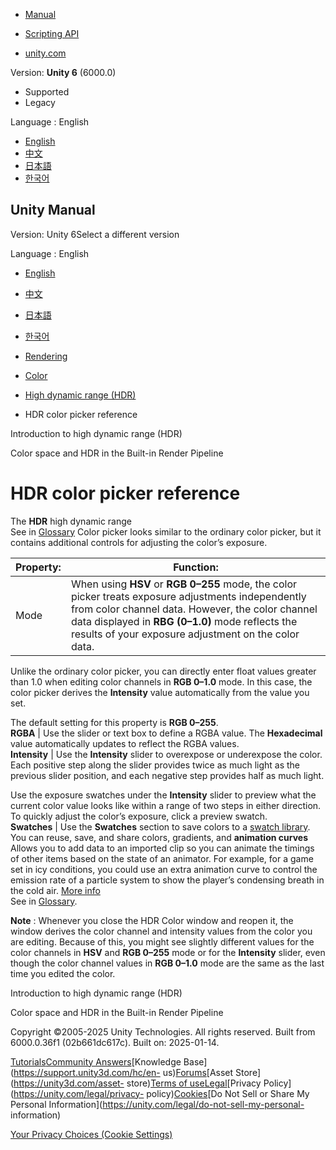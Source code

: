 [](https://docs.unity3d.com)

  * [Manual](../Manual/index.html)
  * [Scripting API](../ScriptReference/index.html)

  * [unity.com](https://unity.com/)

Version: **Unity 6** (6000.0)

  * Supported
  * Legacy

Language : English

  * [English](/Manual/hdr-color-picker-reference.html)
  * [中文](/cn/current/Manual/hdr-color-picker-reference.html)
  * [日本語](/ja/current/Manual/hdr-color-picker-reference.html)
  * [한국어](/kr/current/Manual/hdr-color-picker-reference.html)

[](https://docs.unity3d.com)

## Unity Manual

Version: Unity 6Select a different version

Language : English

  * [English](/Manual/hdr-color-picker-reference.html)
  * [中文](/cn/current/Manual/hdr-color-picker-reference.html)
  * [日本語](/ja/current/Manual/hdr-color-picker-reference.html)
  * [한국어](/kr/current/Manual/hdr-color-picker-reference.html)

  * [Rendering](rendering-and-post-processing.html)
  * [Color](graphics-color.html)
  * [High dynamic range (HDR)](hdr-landing.html)
  * HDR color picker reference

[](introduction-hdr.html)

Introduction to high dynamic range (HDR)

[](hdr-birp-landing.html)

Color space and HDR in the Built-in Render Pipeline

# HDR color picker reference

The **HDR** high dynamic range  
See in [Glossary](Glossary.html#HDR) Color picker looks similar to the
ordinary color picker, but it contains additional controls for adjusting the
color’s exposure.

**Property:** | **Function:**  
---|---  
Mode | When using **HSV** or **RGB 0–255** mode, the color picker treats exposure adjustments independently from color channel data. However, the color channel data displayed in **RBG (0–1.0)** mode reflects the results of your exposure adjustment on the color data.  
  
Unlike the ordinary color picker, you can directly enter float values greater
than 1.0 when editing color channels in **RGB 0–1.0** mode. In this case, the
color picker derives the **Intensity** value automatically from the value you
set.  
  
The default setting for this property is **RGB 0–255**.  
**RGBA** | Use the slider or text box to define a RGBA value. The **Hexadecimal** value automatically updates to reflect the RGBA values.  
**Intensity** | Use the **Intensity** slider to overexpose or underexpose the color. Each positive step along the slider provides twice as much light as the previous slider position, and each negative step provides half as much light.  
  
Use the exposure swatches under the **Intensity** slider to preview what the
current color value looks like within a range of two steps in either
direction. To quickly adjust the color’s exposure, click a preview swatch.  
**Swatches** | Use the **Swatches** section to save colors to a [swatch library](EditingValueProperties.html#swatch-libraries). You can reuse, save, and share colors, gradients, and **animation curves** Allows you to add data to an imported clip so you can animate the timings of other items based on the state of an animator. For example, for a game set in icy conditions, you could use an extra animation curve to control the emission rate of a particle system to show the player’s condensing breath in the cold air. [More info](AnimationCurvesOnImportedClips.html)  
See in [Glossary](Glossary.html#AnimationCurves).  
  
**Note** : Whenever you close the HDR Color window and reopen it, the window
derives the color channel and intensity values from the color you are editing.
Because of this, you might see slightly different values for the color
channels in **HSV** and **RGB 0–255** mode or for the **Intensity** slider,
even though the color channel values in **RGB 0–1.0** mode are the same as the
last time you edited the color.

[](introduction-hdr.html)

Introduction to high dynamic range (HDR)

[](hdr-birp-landing.html)

Color space and HDR in the Built-in Render Pipeline

Copyright ©2005-2025 Unity Technologies. All rights reserved. Built from
6000.0.36f1 (02b661dc617c). Built on: 2025-01-14.

[Tutorials](https://learn.unity.com/)[Community
Answers](https://answers.unity3d.com)[Knowledge
Base](https://support.unity3d.com/hc/en-
us)[Forums](https://forum.unity3d.com)[Asset Store](https://unity3d.com/asset-
store)[Terms of
use](https://docs.unity3d.com/Manual/TermsOfUse.html)[Legal](https://unity.com/legal)[Privacy
Policy](https://unity.com/legal/privacy-
policy)[Cookies](https://unity.com/legal/cookie-policy)[Do Not Sell or Share
My Personal Information](https://unity.com/legal/do-not-sell-my-personal-
information)

[Your Privacy Choices (Cookie Settings)](javascript:void\(0\);)

